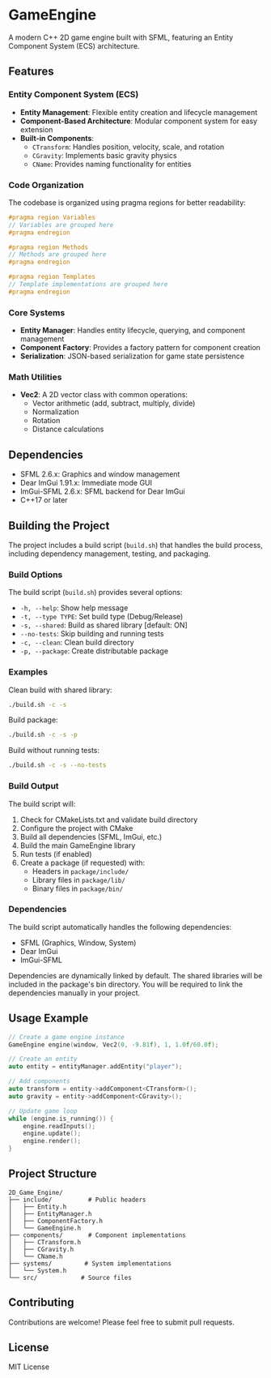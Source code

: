 # GameEngine

A modern C++ 2D game engine built with SFML, featuring an Entity Component System (ECS) architecture.

## Features

### Entity Component System (ECS)
- **Entity Management**: Flexible entity creation and lifecycle management
- **Component-Based Architecture**: Modular component system for easy extension
- **Built-in Components**:
  - `CTransform`: Handles position, velocity, scale, and rotation
  - `CGravity`: Implements basic gravity physics
  - `CName`: Provides naming functionality for entities

### Code Organization
The codebase is organized using pragma regions for better readability:
```cpp
#pragma region Variables
// Variables are grouped here
#pragma endregion

#pragma region Methods
// Methods are grouped here
#pragma endregion

#pragma region Templates
// Template implementations are grouped here
#pragma endregion
```

### Core Systems
- **Entity Manager**: Handles entity lifecycle, querying, and component management
- **Component Factory**: Provides a factory pattern for component creation
- **Serialization**: JSON-based serialization for game state persistence

### Math Utilities
- **Vec2**: A 2D vector class with common operations:
  - Vector arithmetic (add, subtract, multiply, divide)
  - Normalization
  - Rotation
  - Distance calculations

## Dependencies
- SFML 2.6.x: Graphics and window management
- Dear ImGui 1.91.x: Immediate mode GUI
- ImGui-SFML 2.6.x: SFML backend for Dear ImGui
- C++17 or later

## Building the Project

The project includes a build script (`build.sh`) that handles the build process, including dependency management, testing, and packaging.

### Build Options

The build script (`build.sh`) provides several options:

- `-h, --help`: Show help message
- `-t, --type TYPE`: Set build type (Debug/Release)
- `-s, --shared`: Build as shared library [default: ON]
- `--no-tests`: Skip building and running tests
- `-c, --clean`: Clean build directory
- `-p, --package`: Create distributable package

### Examples

Clean build with shared library:
```bash
./build.sh -c -s
```

Build package:
```bash
./build.sh -c -s -p
```

Build without running tests:
```bash
./build.sh -c -s --no-tests
```

### Build Output

The build script will:
1. Check for CMakeLists.txt and validate build directory
2. Configure the project with CMake
3. Build all dependencies (SFML, ImGui, etc.)
4. Build the main GameEngine library
5. Run tests (if enabled)
6. Create a package (if requested) with:
   - Headers in `package/include/`
   - Library files in `package/lib/`
   - Binary files in `package/bin/`

### Dependencies
The build script automatically handles the following dependencies:
- SFML (Graphics, Window, System)
- Dear ImGui
- ImGui-SFML

Dependencies are dynamically linked by default. The shared libraries will be included in the package's bin directory.
You will be required to link the dependencies manually in your project.

## Usage Example
```cpp
// Create a game engine instance
GameEngine engine(window, Vec2(0, -9.81f), 1, 1.0f/60.0f);

// Create an entity
auto entity = entityManager.addEntity("player");

// Add components
auto transform = entity->addComponent<CTransform>();
auto gravity = entity->addComponent<CGravity>();

// Update game loop
while (engine.is_running()) {
    engine.readInputs();
    engine.update();
    engine.render();
}
```

## Project Structure
```
2D_Game_Engine/
├── include/          # Public headers
│   ├── Entity.h
│   ├── EntityManager.h
│   ├── ComponentFactory.h
│   └── GameEngine.h
├── components/       # Component implementations
│   ├── CTransform.h
│   ├── CGravity.h
│   └── CName.h
├── systems/         # System implementations
│   └── System.h
└── src/            # Source files
```

## Contributing
Contributions are welcome! Please feel free to submit pull requests.

## License
MIT License